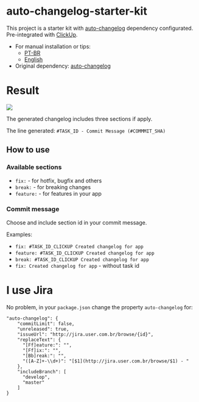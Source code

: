 # auto-changelog-starter-kit

This project is a starter kit with [auto-changelog](https://www.npmjs.com/package/auto-changelog) dependency configurated. Pre-integrated with [ClickUp](https://app.clickup.com/).

- For manual installation or tips:
  - [PT-BR](https://medium.com/@tiagoboeing/automatizando-gera%C3%A7%C3%A3o-de-changelogs-em-seus-projetos-nodejs-a4d2300c49d3)
  - [English](https://medium.com/@tiagoboeing/automating-changelog-in-your-nodejs-project-c54bdbb56e57)
- Original dependency: [auto-changelog](https://www.npmjs.com/package/auto-changelog)

# Result

![](https://miro.medium.com/max/1184/1*ABit6gC--YP_oETQwjhi7w.png)

The generated changelog includes three sections if apply.

The line generated: `#TASK_ID - Commit Message (#COMMMIT_SHA)`

## How to use

### Available sections

- `fix:` - for hotfix, bugfix and others
- `break:` - for breaking changes
- `feature:` - for features in your app

### Commit message

Choose and include section id in your commit message.

Examples:

- `fix: #TASK_ID_CLICKUP Created changelog for app` 
- `feature: #TASK_ID_CLICKUP Created changelog for app` 
- `break: #TASK_ID_CLICKUP Created changelog for app` 
- `fix: Created changelog for app` - without task id

# I use Jira

No problem, in your `package.json` change the property `auto-changelog` for:

```
"auto-changelog": {
    "commitLimit": false,
    "unreleased": true,
    "issueUrl": "http://jira.user.com.br/browse/{id}",
    "replaceText": {
      "[Ff]eature:": "",
      "[Ff]ix:": "",
      "[Bb]reak:": "",
      "([A-Z]+-\\d+)": "[$1](http://jira.user.com.br/browse/$1) - "
    },
    "includeBranch": [
      "develop",
      "master"
    ]
}
```
